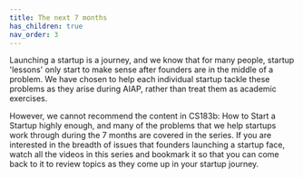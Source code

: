 ```yaml
---
title: The next 7 months
has_children: true
nav_order: 3
---
```


Launching a startup is a journey, and we know that for many people, startup 'lessons' only start to make sense after founders are in the middle of a problem. We have chosen to help each individual startup tackle these problems as they arise during AIAP, rather than treat them as academic exercises.

However, we cannot recommend the content in CS183b: How to Start a Startup highly enough, and many of the problems that we help startups work through during the 7 months are covered in the series. If you are interested in the breadth of issues that founders launching a startup face, watch all the videos in this series and bookmark it so that you can come back to it to review topics as they come up in your startup journey.

